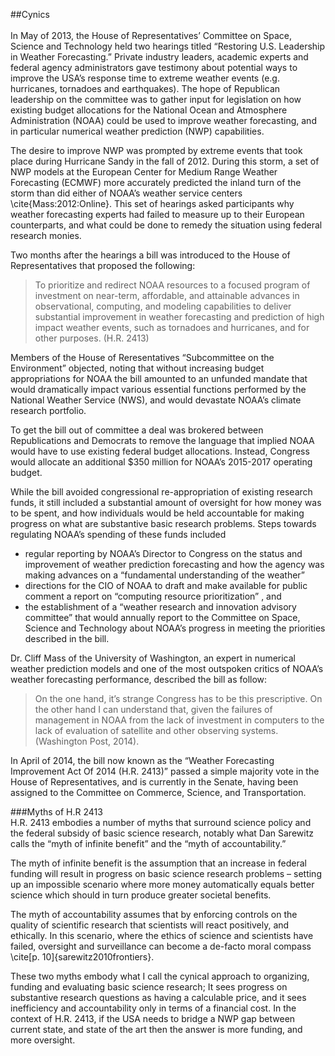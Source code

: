 ##Cynics  
<br>
In May of 2013, the House of Representatives’ Committee on Space, Science and Technology held two hearings titled “Restoring U.S. Leadership in Weather Forecasting.” Private industry leaders, academic experts and federal agency administrators gave testimony about potential ways to improve the USA’s response time to extreme weather events (e.g. hurricanes, tornadoes and earthquakes). The hope of Republican leadership on the committee was to gather input for legislation on how existing budget allocations for the National Ocean and Atmosphere Administration (NOAA) could be used to improve weather forecasting, and in particular numerical weather prediction (NWP) capabilities. 

The desire to improve NWP was prompted by extreme events that took place during Hurricane Sandy in the fall of 2012. During this storm, a set of NWP models at the European Center for Medium Range Weather Forecasting (ECMWF) more accurately predicted the inland turn of the storm than did either of NOAA’s weather service centers \cite{Mass:2012:Online}. This set of hearings asked participants why weather forecasting experts had failed to measure up to their European counterparts, and what could be done to remedy the situation using federal research monies. 

Two months after the hearings a bill was introduced to the House of Representatives that proposed the following:

> To prioritize and redirect NOAA resources to a focused program of investment on near-term, affordable, and attainable advances in observational, computing, and modeling capabilities to deliver substantial improvement in
> weather forecasting and prediction of high impact weather events, such as tornadoes and hurricanes, and for other purposes. (H.R. 2413)

Members of the House of Reresentatives “Subcommittee on the Environment” objected, noting that without increasing budget appropriations for NOAA the bill amounted to an unfunded mandate that would dramatically impact various essential functions performed by the National Weather Service (NWS), and would devastate NOAA’s climate research portfolio.

To get the bill out of committee a deal was brokered between Republications and Democrats to remove the language that implied NOAA would have to use existing federal budget allocations. Instead, Congress would allocate an additional $350 million for NOAA’s 2015-2017 operating budget.

While the bill avoided congressional re-appropriation of existing research funds, it still included a substantial amount of oversight for how money was to be spent, and how individuals would be held accountable for making progress on what are substantive basic research problems. Steps towards regulating NOAA’s spending of these funds included 

+ regular reporting by NOAA’s Director to Congress on the status and improvement of weather prediction forecasting and how the agency was making advances on a “fundamental understanding of the weather”
+ directions for the CIO of NOAA to draft and make available for public comment a report on “computing resource prioritization” , and 
+ the establishment of a “weather research and innovation advisory committee” that would annually report to the Committee on Space, Science and Technology about NOAA’s progress in meeting the priorities described in the bill. 

Dr. Cliff Mass of the University of Washington, an expert in numerical weather prediction models and one of the most outspoken critics of NOAA’s weather forecasting performance, described the bill as follow:

> On the one hand, it’s strange Congress has to be this prescriptive. On the other hand I can understand that, given the failures of management in NOAA from the lack of investment in computers to the lack of evaluation of satellite and other observing systems. (Washington Post, 2014).

In April of 2014, the bill now known as the “Weather Forecasting Improvement Act Of 2014 (H.R. 2413)” passed a simple majority vote in the House of Representatives, and is currently in the Senate, having been assigned to the Committee on Commerce, Science, and Transportation. 

###Myths of H.R 2413
<br>
H.R. 2413 embodies a number of myths that surround science policy and the federal subsidy of basic science research, notably what Dan Sarewitz calls the “myth of infinite benefit” and the “myth of accountability.” 

The myth of infinite benefit is the assumption that an increase in federal funding will result in progress on basic science research problems – setting up an impossible scenario where more money automatically equals better science which should in turn produce greater societal benefits. 

The myth of accountability assumes that by enforcing controls on the quality of scientific research that scientists will react positively, and ethically. In this scenario, where the ethics of science and scientists have failed, oversight and surveillance can become a de-facto moral compass \cite[p. 10]{sarewitz2010frontiers}. 

These two myths embody what I call the cynical approach to organizing, funding and evaluating basic science research; It sees progress on substantive research questions as having a calculable price, and it sees inefficiency and accountability only in terms of a financial cost. In the context of H.R. 2413, if the USA needs to bridge a NWP gap between current state, and state of the art then the answer is more funding, and more oversight. 